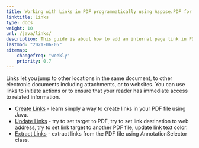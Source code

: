 ```yaml
---
title: Working with Links in PDF programmatically using Aspose.PDF for Java
linktitle: Links
type: docs
weight: 10
url: /java/links/
description: This guide is about how to add an internal page link in PDF or insert an external website hyperlink to PDF in Java language.
lastmod: "2021-06-05"
sitemap:
    changefreq: "weekly"
    priority: 0.7
---
```


Links let you jump to other locations in the same document, to other electronic documents including attachments, or to websites. You can use links to initiate actions or to ensure that your reader has immediate access to related information.

- [Create Links](/pdf/java/create-links/) - learn simply a way to create links in your PDF file using Java.
- [Update Links](/pdf/java/update-links/) - try to set target to PDF, try to set link destination to web address, try to set link target to another PDF file, update link text color.
- [Extract Links](/pdf/java/extract-links) - extract links from the PDF file using AnnotationSelector class.
